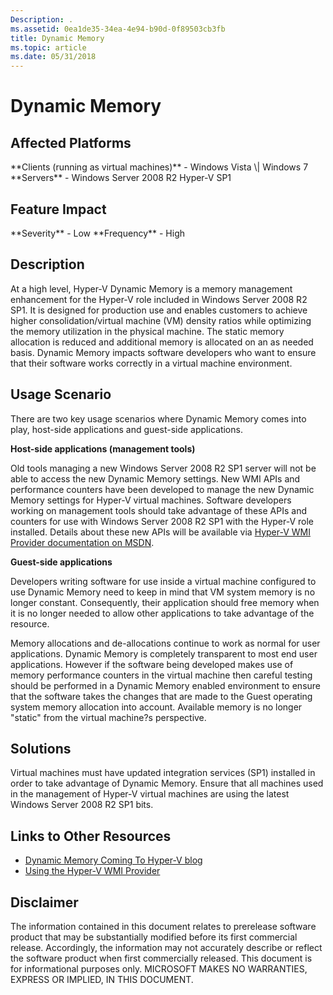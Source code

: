 ```yaml
---
Description: .
ms.assetid: 0ea1de35-34ea-4e94-b90d-0f89503cb3fb
title: Dynamic Memory
ms.topic: article
ms.date: 05/31/2018
---
```


# Dynamic Memory

## Affected Platforms

<dl> **Clients (running as virtual machines)** - Windows Vista \| Windows 7  
**Servers** - Windows Server 2008 R2 Hyper-V SP1  
</dl>

## Feature Impact

<dl> **Severity** - Low  
**Frequency** - High  
</dl>

## Description

At a high level, Hyper-V Dynamic Memory is a memory management enhancement for the Hyper-V role included in Windows Server 2008 R2 SP1. It is designed for production use and enables customers to achieve higher consolidation/virtual machine (VM) density ratios while optimizing the memory utilization in the physical machine. The static memory allocation is reduced and additional memory is allocated on an as needed basis. Dynamic Memory impacts software developers who want to ensure that their software works correctly in a virtual machine environment.

## Usage Scenario

There are two key usage scenarios where Dynamic Memory comes into play, host-side applications and guest-side applications.

**Host-side applications (management tools)**

Old tools managing a new Windows Server 2008 R2 SP1 server will not be able to access the new Dynamic Memory settings. New WMI APIs and performance counters have been developed to manage the new Dynamic Memory settings for Hyper-V virtual machines. Software developers working on management tools should take advantage of these APIs and counters for use with Windows Server 2008 R2 SP1 with the Hyper-V role installed. Details about these new APIs will be available via [Hyper-V WMI Provider documentation on MSDN](https://msdn.microsoft.com/library/Cc723875(v=VS.85).aspx).

**Guest-side applications**

Developers writing software for use inside a virtual machine configured to use Dynamic Memory need to keep in mind that VM system memory is no longer constant. Consequently, their application should free memory when it is no longer needed to allow other applications to take advantage of the resource.

Memory allocations and de-allocations continue to work as normal for user applications. Dynamic Memory is completely transparent to most end user applications. However if the software being developed makes use of memory performance counters in the virtual machine then careful testing should be performed in a Dynamic Memory enabled environment to ensure that the software takes the changes that are made to the Guest operating system memory allocation into account. Available memory is no longer "static" from the virtual machine?s perspective.

## Solutions

Virtual machines must have updated integration services (SP1) installed in order to take advantage of Dynamic Memory. Ensure that all machines used in the management of Hyper-V virtual machines are using the latest Windows Server 2008 R2 SP1 bits.

## Links to Other Resources

-   [Dynamic Memory Coming To Hyper-V blog](https://go.microsoft.com/fwlink/p/?linkid=205041)
-   [Using the Hyper-V WMI Provider](https://msdn.microsoft.com/library/Cc723875(v=VS.85).aspx)

## Disclaimer

The information contained in this document relates to prerelease software product that may be substantially modified before its first commercial release. Accordingly, the information may not accurately describe or reflect the software product when first commercially released. This document is for informational purposes only. MICROSOFT MAKES NO WARRANTIES, EXPRESS OR IMPLIED, IN THIS DOCUMENT.

 

 




